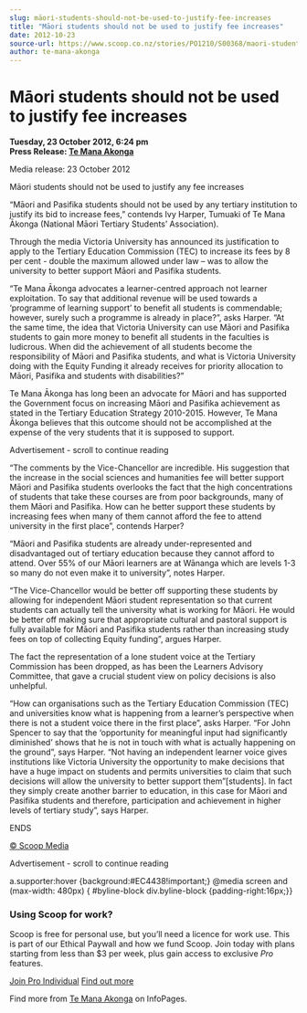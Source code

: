 ```yaml
---
slug: māori-students-should-not-be-used-to-justify-fee-increases
title: "Māori students should not be used to justify fee increases"
date: 2012-10-23
source-url: https://www.scoop.co.nz/stories/PO1210/S00368/maori-students-should-not-be-used-to-justify-fee-increases.htm
author: te-mana-akonga
---
```

Māori students should not be used to justify fee increases
==========================================================

**Tuesday, 23 October 2012, 6:24 pm**  
**Press Release: [Te Mana Akonga](https://info.scoop.co.nz/Te_Mana_Akonga)**

Media release: 23 October 2012

Māori students should not be used to justify any fee increases

  
“Māori and Pasifika students should not be used by any tertiary institution to justify its bid to increase fees,” contends Ivy Harper, Tumuaki of Te Mana Ākonga (National Māori Tertiary Students’ Association).

  
Through the media Victoria University has announced its justification to apply to the Tertiary Education Commission (TEC) to increase its fees by 8 per cent - double the maximum allowed under law – was to allow the university to better support Māori and Pasifika students.

  
“Te Mana Ākonga advocates a learner-centred approach not learner exploitation. To say that additional revenue will be used towards a ‘programme of learning support’ to benefit all students is commendable; however, surely such a programme is already in place?”, asks Harper. “At the same time, the idea that Victoria University can use Māori and Pasifika students to gain more money to benefit all students in the faculties is ludicrous. When did the achievement of all students become the responsibility of Māori and Pasifika students, and what is Victoria University doing with the Equity Funding it already receives for priority allocation to Māori, Pasifika and students with disabilities?”

  
Te Mana Ākonga has long been an advocate for Māori and has supported the Government focus on increasing Māori and Pasifika achievement as stated in the Tertiary Education Strategy 2010-2015. However, Te Mana Ākonga believes that this outcome should not be accomplished at the expense of the very students that it is supposed to support.

Advertisement - scroll to continue reading





  
“The comments by the Vice-Chancellor are incredible. His suggestion that the increase in the social sciences and humanities fee will better support Māori and Pasifika students overlooks the fact that the high concentrations of students that take these courses are from poor backgrounds, many of them Māori and Pasifika. How can he better support these students by increasing fees when many of them cannot afford the fee to attend university in the first place”, contends Harper?

  
“Māori and Pasifika students are already under-represented and disadvantaged out of tertiary education because they cannot afford to attend. Over 55% of our Māori learners are at Wānanga which are levels 1-3 so many do not even make it to university”, notes Harper.

  
“The Vice-Chancellor would be better off supporting these students by allowing for independent Māori student representation so that current students can actually tell the university what is working for Māori. He would be better off making sure that appropriate cultural and pastoral support is fully available for Māori and Pasifika students rather than increasing study fees on top of collecting Equity funding”, argues Harper.

  
The fact the representation of a lone student voice at the Tertiary Commission has been dropped, as has been the Learners Advisory Committee, that gave a crucial student view on policy decisions is also unhelpful.

  
“How can organisations such as the Tertiary Education Commission (TEC) and universities know what is happening from a learner’s perspective when there is not a student voice there in the first place”, asks Harper. “For John Spencer to say that the ‘opportunity for meaningful input had significantly diminished’ shows that he is not in touch with what is actually happening on the ground”, says Harper. “Not having an independent learner voice gives institutions like Victoria University the opportunity to make decisions that have a huge impact on students and permits universities to claim that such decisions will allow the university to better support them”\[students\]. In fact they simply create another barrier to education, in this case for Māori and Pasifika students and therefore, participation and achievement in higher levels of tertiary study”, says Harper.

  
ENDS  

[© Scoop Media](http://www.scoop.co.nz/about/terms.html)  

Advertisement - scroll to continue reading



a.supporter:hover {background:#EC4438!important;} @media screen and (max-width: 480px) { #byline-block div.byline-block {padding-right:16px;}}

### Using Scoop for work?

Scoop is free for personal use, but you’ll need a licence for work use. This is part of our Ethical Paywall and how we fund Scoop. Join today with plans starting from less than $3 per week, plus gain access to exclusive _Pro_ features.  
  
[Join Pro Individual](https://pro.scoop.co.nz/Individual/?from=ProIn24) [Find out more](https://pro.scoop.co.nz/using-scoop-for-work/?from=ProIn24)

Find more from [Te Mana Akonga](https://info.scoop.co.nz/Te_Mana_Akonga) on InfoPages.